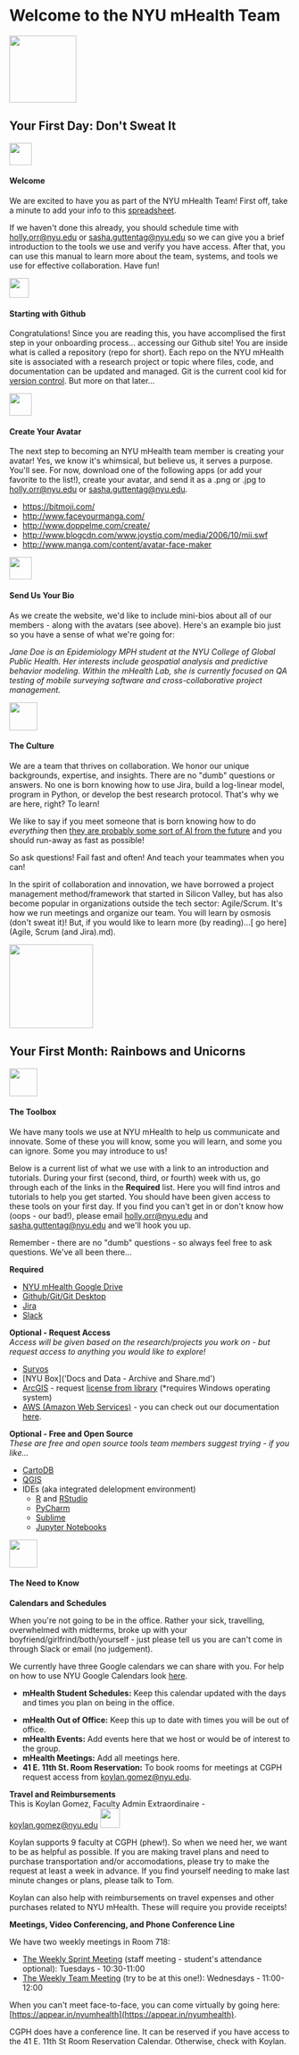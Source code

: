 # Welcome to the NYU mHealth Team

<img src="/Images/nervous.jpg" width="120"> 

## Your First Day: Don't Sweat It

<img src="/Images/cropped-logo_transparent.png" width="40">  

#### Welcome

We are excited to have you as part of the NYU mHealth Team! First off, take a minute to add your info to this [spreadsheet](https://docs.google.com/spreadsheets/d/1oxFE-A4XSGE57QjfEF16QaH1KA5AGuzfP-C-u4MOGOI/edit#gid=0). 

If we haven't done this already, you should schedule time with holly.orr@nyu.edu or sasha.guttentag@nyu.edu so we can give you a brief introduction to the tools we use and verify you have access. After that, you can use this manual to learn more about the team, systems, and tools we use for effective collaboration. Have fun!

<img src="https://github.com/favicon.ico" width="35"> 
 
#### Starting with Github

Congratulations! Since you are reading this, you have accomplised the first step in your onboarding process... accessing our Github site! You are inside what is called a repository (repo for short). Each repo on the NYU mHealth site is associated with a research project or topic where files, code, and documentation can be updated and managed. Git is the current cool kid for [version control](http://git-scm.com/video/what-is-version-control). But more on that later...

<img src="/Images/avatar.ico" width="40"> 
 
#### Create Your Avatar

The next step to becoming an NYU mHealth team member is creating your avatar! Yes, we know it's whimsical, but believe us, it serves a purpose. You'll see. For now, download one of the following apps (or add your favorite to the list!), create your avatar, and send it as a .png or .jpg to holly.orr@nyu.edu or sasha.guttentag@nyu.edu.

- https://bitmoji.com/  
- http://www.faceyourmanga.com/  
- http://www.doppelme.com/create/  
- http://www.blogcdn.com/www.joystiq.com/media/2006/10/mii.swf  
- http://www.manga.com/content/avatar-face-maker  

<img src="https://github.com/nyu-mhealth/Onboarding/blob/master/Images/help-web-button.png" width="40">  

#### Send Us Your Bio

As we create the website, we'd like to include mini-bios about all of our members - along with the avatars (see above). Here's an example bio just so you have a sense of what we're going for:

*Jane Doe is an Epidemiology MPH student at the NYU College of Global Public Health. Her interests include geospatial analysis and predictive behavior modeling. Within the mHealth Lab, she is currently focused on QA testing of mobile surveying software and cross-collaborative project management.* 

<img src="https://github.com/nyu-mhealth/Onboarding/blob/master/Images/brainstorming-icon.png" width="50"> 
 
#### The Culture

We are a team that thrives on collaboration. We honor our unique backgrounds, expertise, and insights. There are no "dumb" questions or answers. No one is born knowing how to use Jira, build a log-linear model, program in Python, or develop the best research protocol. That's why we are here, right? To learn! 

We like to say if you meet someone that is born knowing how to do *everything* then [they are probably some sort of AI from the future](https://en.wikipedia.org/wiki/The_Terminator) and you should run-away as fast as possible! 

So ask questions! Fail fast and often! And teach your teammates when you can!

In the spirit of collaboration and innovation, we have borrowed a project management method/framework that started in Silicon Valley, but has also become popular in organizations outside the tech sector: Agile/Scrum.  It's how we run meetings and organize our team. You will learn by osmosis (don't sweat it)! But, if you would like to learn more (by reading)...[ go here](Agile, Scrum (and Jira).md). 

<img src="/Images/unicorn.jpg" width="150"> 
 
## Your First Month: Rainbows and Unicorns

<img src="/Images/toolbox.png" width="50">  

#### The Toolbox

We have many tools we use at NYU mHealth to help us communicate and innovate. Some of these you will know, some you will learn, and some you can ignore. Some you may introduce to us! 

Below is a current list of what we use with a link to an introduction and tutorials. During your first (second, third, or fourth) week with us, go through each of the links in the **Required** list. Here you will find intros and tutorials to help you get started. You should have been given access to these tools on your first day. If you find you can't get in or don't know how (oops - our bad!), please email holly.orr@nyu.edu and sasha.guttentag@nyu.edu and we'll hook you up.

Remember - there are no "dumb" questions - so always feel free to ask questions. We've all been there...

**Required**  
- [NYU mHealth Google Drive](Docs_and_Data.md)   
- [Github/Git/Git Desktop](Github.md)
- [Jira](Agile.md)
- [Slack](Communicate.md)

**Optional - Request Access**  
*Access will be given based on the research/projects you work on - but request access to anything you would like to explore!*
- [Survos](https://survos.com/)  
- [NYU Box]('Docs and Data - Archive and Share.md')    
- [ArcGIS](https://www.arcgis.com/features/) - request [license from library](http://guides.nyu.edu/c.php?g=276822&p=2845922) (*requires Windows operating system)  
- [AWS (Amazon Web Services)](https://aws.amazon.com/?nc2=h_lg) - you can check out our documentation [here](https://github.com/nyu-mhealth/NYU-AWS).  

**Optional - Free and Open Source**  
*These are free and open source tools team members suggest trying - if you like...*
- [CartoDB](https://cartodb.com/)  
- [QGIS](http://www.qgis.org/en/site/)  
- IDEs (aka integrated delelopment environment)  
  - [R](www.r-project.org) and [RStudio](https://www.rstudio.com/)  
  - [PyCharm](https://www.jetbrains.com/pycharm/)  
  - [Sublime](https://www.sublimetext.com/)  
  - [Jupyter Notebooks](http://jupyter.org/)    

<img src="/Images/spring-desktop-calendar-variant.png" width="50">  

#### The Need to Know

**Calendars and Schedules**    

When you're not going to be in the office. Rather your sick, travelling, overwhelmed with midterms, broke up with your boyfriend/girlfrind/both/yourself - just please tell us you are can't come in through Slack or email (no judgement).    

We currently have three Google calendars we can share with you. For help on how to use NYU Google Calendars look [here](https://www.nyu.edu/life/resources-and-services/information-technology/communication-and-conferencing/nyu-calendar.html).  
 * **mHealth Student Schedules:** Keep this calendar updated with the days and times you plan on being in the office.     
 - **mHealth Out of Office:** Keep this up to date with times you will be out of office.    
 - **mHealth Events:** Add events here that we host or would be of interest to the group.  
 - **mHealth Meetings:** Add all meetings here.  
 - **41 E. 11th St. Room Reservation:** To book rooms for meetings at CGPH request access from koylan.gomez@nyu.edu.  
 
**Travel and Reimbursements**  
This is Koylan Gomez, Faculty Admin Extraordinaire - koylan.gomez@nyu.edu  <img src="/Images/koylan.JPG" width="35">  

Koylan supports 9 faculty at CGPH (phew!). So when we need her, we want to be as helpful as possible. If you are making travel plans and need to purchase transportation and/or accomodations, please try to make the request at least a week in advance. If you find yourself needing to make last minute changes or plans, please talk to Tom.

Koylan can also help with reimbursements on travel expenses and other purchases related to NYU mHealth. These will require you provide receipts!

**Meetings, Video Conferencing, and Phone Conference Line**  

We have two weekly meetings in Room 718:
- [The Weekly Sprint Meeting](Weekly_Sprint.md) (staff meeting - student's attendance optional): Tuesdays - 10:30-11:00  
- [The Weekly Team Meeting](Team.md) (try to be at this one!): Wednesdays - 11:00-12:00  

When you can't meet face-to-face, you can come virtually by going here: [https://appear.in/nyumhealth](https://appear.in/nyumhealth).

CGPH does have a conference line. It can be reserved if you have access to the 41 E. 11th St Room Reservation Calendar. Otherwise, check with Koylan.

